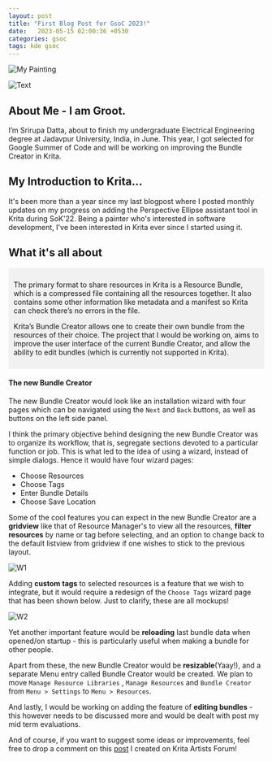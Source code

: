 ```yaml
---
layout: post
title: "First Blog Post for GsoC 2023!"
date:   2023-05-15 02:00:36 +0530
categories: gsoc
tags: kde gsoc
---
```


![My Painting](https://i.postimg.cc/tCNW0GX5/groot4.jpg)

![Text](https://i.postimg.cc/HxkkRFkr/d4d5def6d88745cfb23d71a277770301.png)


## About Me - I am Groot.

I’m Srirupa Datta, about to finish my undergraduate Electrical Engineering degree at Jadavpur University, India, in June. This year, I got selected for Google Summer of Code and will be working on improving the Bundle Creator in Krita.

## My Introduction to Krita...

It's been more than a year since my last blogpost where I posted monthly updates on my progress on adding the Perspective Ellipse assistant tool in Krita during SoK'22. Being a painter who's interested in software development, I've been interested in Krita ever since I started using it.

## What it's all about
<div style="background-color:rgba(0, 0, 0, 0.0470588); padding:10px 10px;">
<p>
The primary format to share resources in Krita is a Resource Bundle, which is a compressed file containing all the resources together. It also contains some other information like metadata and a manifest so Krita can check there’s no errors in the file.
</p>
<p>
Krita’s Bundle Creator allows one to create their own bundle from the resources of their choice. The project that I would be working on, aims to improve the user interface of the current Bundle Creator, and allow the ability to edit bundles (which is currently not supported in Krita).
</p>
</div>

#### The new Bundle Creator 

The new Bundle Creator would look like an installation wizard with four pages which can be navigated using the `Next` and `Back` buttons, as well as buttons on the left side panel.

I think the primary objective behind designing the new Bundle Creator was to organize its workflow, that is, segregate sections devoted to a particular function or job. This is what led to the idea of using a wizard, instead of simple dialogs. Hence it would have four wizard pages:
- Choose Resources
- Choose Tags
- Enter Bundle Details
- Choose Save Location

Some of the cool features you can expect in the new Bundle Creator are a <b>gridview</b> like that of Resource Manager's to view all the resources, <b>filter resources</b> by name or tag before selecting, and an option to change back to the default listview from gridview if one wishes to stick to the previous layout.

![W1](https://i.postimg.cc/XNGbq9XG/Mod-W1-ss.png)

Adding <b>custom tags</b> to selected resources is a feature that we wish to integrate, but it would require a redesign of the `Choose Tags` wizard page that has been shown below. Just to clarify, these are all mockups! 

![W2](https://i.postimg.cc/sg3qYWfJ/mod-W2-ss.png)
<!-- ![W3](https://i.postimg.cc/2y49vkPJ/Mod-W3-ss.png) -->
<!-- ![W4](https://i.postimg.cc/DyPYwzQ4/MOd-W4-ss.png) -->



Yet another important feature would be <b>reloading</b> last bundle data when opened/on startup - this is particularly useful when making a bundle for other people.

Apart from these, the new Bundle Creator would be <b>resizable</b>(Yaay!), and a separate Menu entry called Bundle Creator would be created. We plan to move `Manage Resource Libraries` , `Manage Resources` and `Bundle Creator` from `Menu > Settings` to `Menu > Resources`.

And lastly, I would be working on adding the feature of <b>editing bundles</b> - this however needs to be discussed more and would be dealt with post my mid term evaluations.


And of course, if you want to suggest some ideas or improvements, feel free to drop a comment on this [post](https://krita-artists.org/t/bundle-creator-improving-the-ui-ux-design/57405) I created on Krita Artists Forum!
